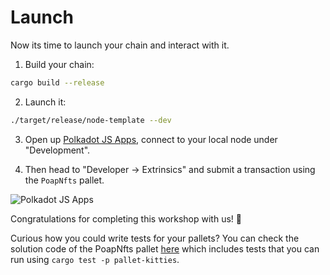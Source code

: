 # Launch

Now its time to launch your chain and interact with it.

1. Build your chain:

```bash
cargo build --release
```

2. Launch it:

```bash
./target/release/node-template --dev
```

3. Open up [Polkadot JS Apps](https://polkadot.js.org/apps/?rpc=ws%3A%2F%2F127.0.0.1%3A9944#/explorer), connect to your local node under "Development".

4. Then head to "Developer -> Extrinsics" and submit a transaction using the `PoapNfts` pallet.

![Polkadot JS Apps](../assets/polkadot-apps.png)

<!-- slide:break -->

Congratulations for completing this workshop with us! 🥳

Curious how you could write tests for your pallets? You can check the solution code of the PoapNfts pallet [here](https://github.com/substrate-developer-hub/substrate-node-template/tree/tutorials/solutions/kitties/pallets/kitties) which includes tests that you can run using `cargo test -p pallet-kitties`.